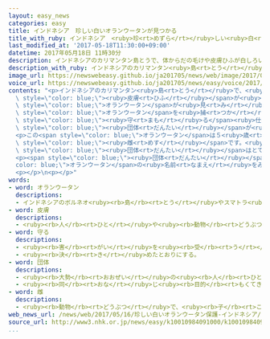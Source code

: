 ```yaml
---
layout: easy_news
categories: easy
title: インドネシア　珍しい白いオランウータンが見つかる
title_with_ruby: インドネシア　<ruby>珍<rt>めずら</rt></ruby>しい<ruby>白<rt>しろ</rt></ruby>いオランウータンが<ruby>見<rt>み</rt></ruby>つかる
last_modified_at: '2017-05-18T11:30:00+09:00'
datetime: 2017年05月18日 11時30分
description: インドネシアのカリマンタン島とうで、体からだの毛けや皮膚ひふが白しろいオランウータンが見みつかりました。
description_with_ruby: インドネシアのカリマンタン<ruby>島<rt>とう</rt></ruby>で、<ruby>体<rt>からだ</rt></ruby>の<ruby>毛<rt>け</rt></ruby>や<ruby>皮膚<rt>ひふ</rt></ruby>が<ruby>白<rt>しろ</rt></ruby>いオランウータンが<ruby>見<rt>み</rt></ruby>つかりました。
image_url: https://newswebeasy.github.io/ja201705/news/web/image/2017/05/18/k10010984091000.jpg
voice_url: https://newswebeasy.github.io/ja201705/news/easy/voice/2017/05/18/k10010984091000.mp3
contents: "<p>インドネシアのカリマンタン<ruby>島<rt>とう</rt></ruby>で、<ruby>体<rt>からだ</rt></ruby>の<ruby>毛<rt>け</rt></ruby>や<span\
  \ style=\"color: blue;\"><ruby>皮膚<rt>ひふ</rt></ruby></span>が<ruby>白<rt>しろ</rt></ruby>い<span\
  \ style=\"color: blue;\">オランウータン</span>が<ruby>見<rt>み</rt></ruby>つかりました。<ruby>島<rt>しま</rt></ruby>の<ruby>人<rt>ひと</rt></ruby>がこの<span\
  \ style=\"color: blue;\">オランウータン</span>を<ruby>捕<rt>つか</rt></ruby>まえていましたが、<ruby>動物<rt>どうぶつ</rt></ruby>を<span\
  \ style=\"color: blue;\"><ruby>守<rt>まも</rt></ruby>る</span><ruby>仕事<rt>しごと</rt></ruby>をしている<span\
  \ style=\"color: blue;\"><ruby>団体<rt>だんたい</rt></ruby></span>が<ruby>世話<rt>せわ</rt></ruby>をすることになりました。</p>\n\
  <p>この<span style=\"color: blue;\">オランウータン</span>は５<ruby>歳<rt>さい</rt></ruby>ぐらいの<span\
  \ style=\"color: blue;\"><ruby>雌<rt>めす</rt></ruby></span>です。<ruby>生<rt>う</rt></ruby>まれたときから<ruby>白<rt>しろ</rt></ruby>かったようで、<span\
  \ style=\"color: blue;\"><ruby>団体<rt>だんたい</rt></ruby></span>はとても<ruby>珍<rt>めずら</rt></ruby>しいと<ruby>言<rt>い</rt></ruby>っています。</p>\n\
  <p><span style=\"color: blue;\"><ruby>団体<rt>だんたい</rt></ruby></span>は、この<span style=\"\
  color: blue;\">オランウータン</span>の<ruby>名前<rt>なまえ</rt></ruby>をみんなに<ruby>考<rt>かんが</rt></ruby>えてもらうことにしました。３４００<ruby>以上<rt>いじょう</rt></ruby><ruby>集<rt>あつ</rt></ruby>まった<ruby>名前<rt>なまえ</rt></ruby>の<ruby>中<rt>なか</rt></ruby>から「アルバ」に<ruby>決<rt>き</rt></ruby>めました。この<ruby>名前<rt>なまえ</rt></ruby>はラテン<ruby>語<rt>ご</rt></ruby>で「<ruby>白<rt>しろ</rt></ruby>」という<ruby>意味<rt>いみ</rt></ruby>です。</p>\n\
  <p></p>\n<p></p>"
words:
- word: オランウータン
  descriptions:
  - インドネシアのボルネオ<ruby><rb>島</rb><rt>とう</rt></ruby>やスマトラ<ruby><rb>島</rb><rt>とう</rt></ruby>の<ruby><rb>森</rb><rt>もり</rt></ruby>にすむ<ruby><rb>類人猿</rb><rt>るいじんえん</rt></ruby>。<ruby><rb>立</rb><rt>た</rt></ruby>っていても<ruby><rb>地</rb><rt>ち</rt></ruby>に<ruby><rb>届</rb><rt>とど</rt></ruby>く<ruby><rb>長</rb><rt>なが</rt></ruby>い<ruby><rb>手</rb><rt>て</rt></ruby>をしている。
- word: 皮膚
  descriptions:
  - <ruby><rb>人</rb><rt>ひと</rt></ruby>や<ruby><rb>動物</rb><rt>どうぶつ</rt></ruby>の<ruby><rb>体</rb><rt>からだ</rt></ruby>を<ruby><rb>包</rb><rt>つつ</rt></ruby>んでいる<ruby><rb>皮</rb><rt>かわ</rt></ruby>。<ruby><rb>肌</rb><rt>はだ</rt></ruby>。
- word: 守る
  descriptions:
  - <ruby><rb>害</rb><rt>がい</rt></ruby>を<ruby><rb>受</rb><rt>う</rt></ruby>けないように、<ruby><rb>防</rb><rt>ふせ</rt></ruby>ぐ。
  - <ruby><rb>決</rb><rt>き</rt></ruby>めたとおりにする。
- word: 団体
  descriptions:
  - <ruby><rb>大勢</rb><rt>おおぜい</rt></ruby>の<ruby><rb>人</rb><rt>ひと</rt></ruby>の<ruby><rb>集</rb><rt>あつ</rt></ruby>まり。
  - <ruby><rb>同</rb><rt>おな</rt></ruby>じ<ruby><rb>目的</rb><rt>もくてき</rt></ruby>を<ruby><rb>持</rb><rt>も</rt></ruby>った<ruby><rb>人々</rb><rt>ひとびと</rt></ruby>の<ruby><rb>集</rb><rt>あつ</rt></ruby>まり。
- word: 雌
  descriptions:
  - <ruby><rb>動物</rb><rt>どうぶつ</rt></ruby>で、<ruby><rb>子</rb><rt>こ</rt></ruby>や<ruby><rb>卵</rb><rt>たまご</rt></ruby>を<ruby><rb>生</rb><rt>う</rt></ruby>む<ruby><rb>能力</rb><rt>のうりょく</rt></ruby>があるほう。
web_news_url: /news/web/2017/05/16/珍しい白いオランウータン保護-インドネシア/
source_url: http://www3.nhk.or.jp/news/easy/k10010984091000/k10010984091000.html
...
```


